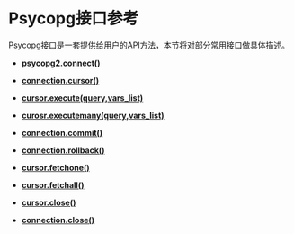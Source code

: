 # Psycopg接口参考

Psycopg接口是一套提供给用户的API方法，本节将对部分常用接口做具体描述。

-   **[psycopg2.connect\(\)](psycopg2-connect.md)**  

-   **[connection.cursor\(\)](connection-cursor.md)**  

-   **[cursor.execute\(query,vars\_list\)](cursor-execute-query-vars_list.md)**  

-   **[curosr.executemany\(query,vars\_list\)](curosr-executemany-query-vars_list.md)**  

-   **[connection.commit\(\)](connection-commit.md)**  

-   **[connection.rollback\(\)](connection-rollback.md)**  

-   **[cursor.fetchone\(\)](cursor-fetchone.md)**  

-   **[cursor.fetchall\(\)](cursor-fetchall.md)**  

-   **[cursor.close\(\)](cursor-close.md)**  

-   **[connection.close\(\)](connection-close.md)**  